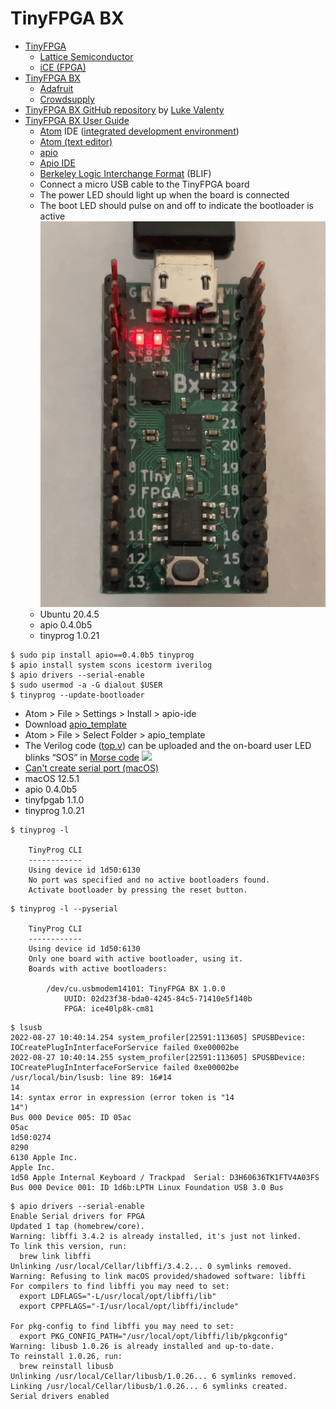 # TinyFPGA BX
* [TinyFPGA](https://tinyfpga.com/)
  * [Lattice Semiconductor](https://en.wikipedia.org/wiki/Lattice_Semiconductor)
  * [iCE (FPGA)](https://en.wikipedia.org/wiki/ICE_(FPGA))
* [TinyFPGA BX](https://store.tinyfpga.com/products/tinyfpga-bx)
  * [Adafruit](https://www.adafruit.com/product/4038) 
  * [Crowdsupply](https://www.crowdsupply.com/tinyfpga/tinyfpga-ax-bx)
* [TinyFPGA BX GitHub repository](https://github.com/tinyfpga/TinyFPGA-BX) by [Luke Valenty](https://github.com/tinyfpga)
* [TinyFPGA BX User Guide](https://tinyfpga.com/bx/guide.html)
  * [Atom](https://atom.io) IDE ([integrated development environment](https://en.wikipedia.org/wiki/Integrated_development_environment))
  * [Atom (text editor)](https://en.wikipedia.org/wiki/Atom_(text_editor))
  * [apio](https://github.com/FPGAwars/apio)
  * [Apio IDE](https://github.com/FPGAwars/apio-ide)
  * [Berkeley Logic Interchange Format](http://www.cs.columbia.edu/~cs6861/sis/blif/index.html) (BLIF)
  * Connect a micro USB cable to the TinyFPGA board
  * The power LED should light up when the board is connected
  * The boot LED should pulse on and off to indicate the bootloader is active
![](/TinyFPGA-BX/boot.gif)
  * Ubuntu 20.4.5
  * apio 0.4.0b5
  * tinyprog 1.0.21
```
$ sudo pip install apio==0.4.0b5 tinyprog
$ apio install system scons icestorm iverilog
$ apio drivers --serial-enable
$ sudo usermod -a -G dialout $USER
$ tinyprog --update-bootloader
```
  * Atom > File > Settings > Install > apio-ide
  * Download [apio_template](https://github.com/tinyfpga/TinyFPGA-BX/tree/master/apio_template)
  * Atom > File > Select Folder > apio_template
  * The Verilog code ([top.v](/TinyFPGA-BX/top.v)) can be uploaded and the on-board user LED blinks “SOS” in [Morse code](https://en.wikipedia.org/wiki/Morse_code)
![](/TinyFPGA-BX/sos.gif)
  * [Can't create serial port (macOS)](https://discourse.tinyfpga.com/t/cant-create-serial-port-macos-solved/422)
  * macOS 12.5.1
  * apio 0.4.0b5
  * tinyfpgab 1.1.0
  * tinyprog 1.0.21
```
$ tinyprog -l

    TinyProg CLI
    ------------
    Using device id 1d50:6130
    No port was specified and no active bootloaders found.
    Activate bootloader by pressing the reset button.
```
```
$ tinyprog -l --pyserial

    TinyProg CLI
    ------------
    Using device id 1d50:6130
    Only one board with active bootloader, using it.
    Boards with active bootloaders:

        /dev/cu.usbmodem14101: TinyFPGA BX 1.0.0
            UUID: 02d23f38-bda0-4245-84c5-71410e5f140b
            FPGA: ice40lp8k-cm81
```
```
$ lsusb
2022-08-27 10:40:14.254 system_profiler[22591:113605] SPUSBDevice: IOCreatePlugInInterfaceForService failed 0xe00002be
2022-08-27 10:40:14.255 system_profiler[22591:113605] SPUSBDevice: IOCreatePlugInInterfaceForService failed 0xe00002be
/usr/local/bin/lsusb: line 89: 16#14
14
14: syntax error in expression (error token is "14
14")
Bus 000 Device 005: ID 05ac
05ac
1d50:0274
8290
6130 Apple Inc.
Apple Inc.
1d50 Apple Internal Keyboard / Trackpad  Serial: D3H60636TK1FTV4A03FS
Bus 000 Device 001: ID 1d6b:LPTH Linux Foundation USB 3.0 Bus
```
```
$ apio drivers --serial-enable
Enable Serial drivers for FPGA
Updated 1 tap (homebrew/core).
Warning: libffi 3.4.2 is already installed, it's just not linked.
To link this version, run:
  brew link libffi
Unlinking /usr/local/Cellar/libffi/3.4.2... 0 symlinks removed.
Warning: Refusing to link macOS provided/shadowed software: libffi
For compilers to find libffi you may need to set:
  export LDFLAGS="-L/usr/local/opt/libffi/lib"
  export CPPFLAGS="-I/usr/local/opt/libffi/include"

For pkg-config to find libffi you may need to set:
  export PKG_CONFIG_PATH="/usr/local/opt/libffi/lib/pkgconfig"
Warning: libusb 1.0.26 is already installed and up-to-date.
To reinstall 1.0.26, run:
  brew reinstall libusb
Unlinking /usr/local/Cellar/libusb/1.0.26... 6 symlinks removed.
Linking /usr/local/Cellar/libusb/1.0.26... 6 symlinks created.
Serial drivers enabled
```
